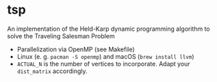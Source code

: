 # tsp
An implementation of the Held-Karp dynamic programming algorithm to solve the Traveling Salesman Problem

- Parallelization via OpenMP (see Makefile)
- Linux (e. g. `pacman -S openmp`) and macOS (`brew install llvm`)
- `ACTUAL_N` is the number of vertices to incorporate. Adapt your `dist_matrix` accordingly.
